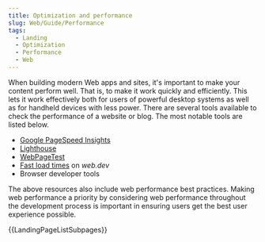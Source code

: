```yaml
---
title: Optimization and performance
slug: Web/Guide/Performance
tags:
  - Landing
  - Optimization
  - Performance
  - Web
---
```

When building modern Web apps and sites, it's important to make your content perform well. That is, to make it work quickly and efficiently. This lets it work effectively both for users of powerful desktop systems as well as for handheld devices with less power.  There are several tools available to check the performance of a website or blog. The most notable tools are listed below.

- [Google PageSpeed Insights](https://pagespeed.web.dev/)
- [Lighthouse](https://developers.google.com/web/tools/lighthouse/)
- [WebPageTest](https://www.webpagetest.org/)
- [Fast load times](https://web.dev/fast/) on _web.dev_
- Browser developer tools

The above resources also include web performance best practices. Making web performance a priority by considering web performance throughout the development process is important in ensuring users get the best user experience possible.

{{LandingPageListSubpages}}
